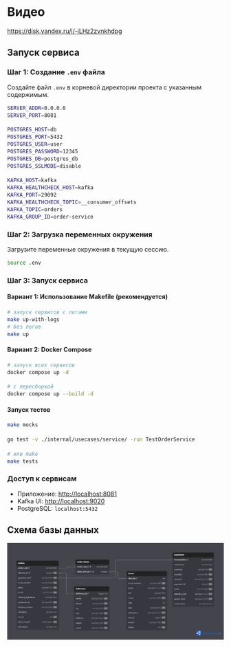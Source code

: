 # Видео

https://disk.yandex.ru/i/-jLHz2zvnkhdpg

## Запуск сервиса

### Шаг 1: Создание `.env` файла
Создайте файл `.env` в корневой директории проекта с указанным содержимым.

```bash
SERVER_ADDR=0.0.0.0
SERVER_PORT=8081

POSTGRES_HOST=db
POSTGRES_PORT=5432
POSTGRES_USER=user
POSTGRES_PASSWORD=12345
POSTGRES_DB=postgres_db
POSTGRES_SSLMODE=disable

KAFKA_HOST=kafka
KAFKA_HEALTHCHECK_HOST=kafka
KAFKA_PORT=29092
KAFKA_HEALTHCHECK_TOPIC=__consumer_offsets
KAFKA_TOPIC=orders
KAFKA_GROUP_ID=order-service
```

### Шаг 2: Загрузка переменных окружения
Загрузите переменные окружения в текущую сессию.

```bash
source .env
```

### Шаг 3: Запуск сервиса
#### Вариант 1: Использование Makefile (рекомендуется)

```bash
# запуск сервисов с логами
make up-with-logs
# без логов
make up
```

#### Вариант 2:  Docker Compose

```bash
# запуск всех сервисов
docker compose up -d

# с пересборкой 
docker compose up --build -d
```

#### Запуск тестов 

```bash
make mocks

go test -v ./internal/usecases/service/ -run TestOrderService

# или make
make tests
```



### Доступ к сервисам
- Приложение: [http://localhost:8081](http://localhost:8081)
- Kafka UI: [http://localhost:9020](http://localhost:9020)
- PostgreSQL: `localhost:5432`

## Схема базы данных 


![img.png](img.png)


